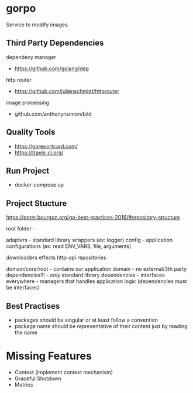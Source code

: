 # gorpo
Service to modify images.

## Third Party Dependencies
dependecy manager

- https://github.com/golang/dep

http router

- https://github.com/julienschmidt/httprouter

image processing

- github.com/anthonynsimon/bild


## Quality Tools

- https://goreportcard.com/
- https://travis-ci.org/

## Run Project

- docker-compose up

## Project Stucture

https://peter.bourgon.org/go-best-practices-2016/#repository-structure

root folder - 

adapters - standard library wrappers (ex: logger)
config - application configurations (ex: read ENV_VARS, file, arguments)


downloaders
effects
http-api
repositories

domain/core/root - contains our application domain
    - no external/3th party dependencies!!! 
    - *only* standard library dependencies
    - interfaces everywhere
    - managers that handles application logic (dependencies must be interfaces)






## Best Practises

- packages should be singular or at least follow a convention
- package name should be representative of their content just by reading the name


# Missing Features

* Context (implement context mechanism)
* Graceful Shutdown
* Metrics
